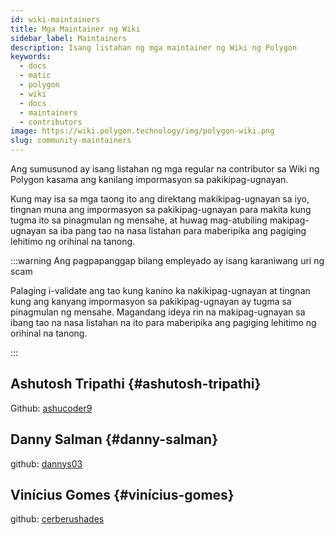 ```yaml
---
id: wiki-maintainers
title: Mga Maintainer ng Wiki
sidebar_label: Maintainers
description: Isang listahan ng mga maintainer ng Wiki ng Polygon
keywords:
  - docs
  - matic
  - polygon
  - wiki
  - docs
  - maintainers
  - contributors
image: https://wiki.polygon.technology/img/polygon-wiki.png
slug: community-maintainers
---
```


Ang sumusunod ay isang listahan ng mga regular na contributor sa Wiki ng Polygon kasama ang
kanilang impormasyon sa pakikipag-ugnayan.

Kung may isa sa mga taong ito ang direktang makikipag-ugnayan sa iyo, tingnan muna ang impormasyon sa
pakikipag-ugnayan para makita kung tugma ito sa pinagmulan ng mensahe, at huwag mag-atubiling
makipag-ugnayan sa iba pang tao na nasa listahan para maberipika ang pagiging lehitimo ng orihinal na
tanong.

:::warning Ang pagpapanggap bilang empleyado ay isang karaniwang uri ng scam

Palaging i-validate ang tao kung kanino ka nakikipag-ugnayan at tingnan kung
ang kanyang impormasyon sa pakikipag-ugnayan ay tugma sa pinagmulan ng mensahe.
Magandang ideya rin na makipag-ugnayan sa ibang tao
na nasa listahan na ito para maberipika ang pagiging lehitimo ng orihinal na tanong.

:::

## Ashutosh Tripathi {#ashutosh-tripathi}

Github: [ashucoder9](https://github.com/ashucoder9)

## Danny Salman {#danny-salman}

github: [dannys03](https://github.com/DannyS03)

## Vinícius Gomes {#vinícius-gomes}

github: [cerberushades](https://github.com/cerberushades)
